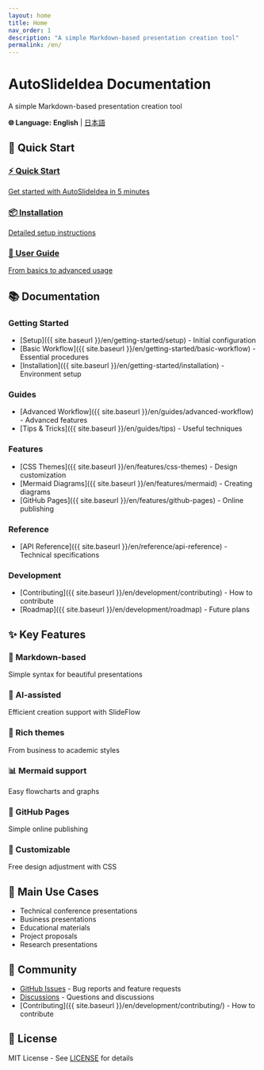```yaml
---
layout: home
title: Home
nav_order: 1
description: "A simple Markdown-based presentation creation tool"
permalink: /en/
---
```


# AutoSlideIdea Documentation

A simple Markdown-based presentation creation tool

<div class="language-banner">
  <p>
    <strong>🌐 Language:</strong> 
    <strong>English</strong> | 
    <a href="{{ site.baseurl }}/ja/">日本語</a>
  </p>
</div>

## 🚀 Quick Start

<div class="quick-start-cards">
  <a href="{{ site.baseurl }}/en/quickstart/" class="card">
    <h3>⚡ Quick Start</h3>
    <p>Get started with AutoSlideIdea in 5 minutes</p>
  </a>
  
  <a href="{{ site.baseurl }}/en/getting-started/installation" class="card">
    <h3>📦 Installation</h3>
    <p>Detailed setup instructions</p>
  </a>
  
  <a href="{{ site.baseurl }}/en/user-guide/" class="card">
    <h3>📖 User Guide</h3>
    <p>From basics to advanced usage</p>
  </a>
</div>

## 📚 Documentation

### Getting Started
- [Setup]({{ site.baseurl }}/en/getting-started/setup) - Initial configuration
- [Basic Workflow]({{ site.baseurl }}/en/getting-started/basic-workflow) - Essential procedures
- [Installation]({{ site.baseurl }}/en/getting-started/installation) - Environment setup

### Guides
- [Advanced Workflow]({{ site.baseurl }}/en/guides/advanced-workflow) - Advanced features
- [Tips & Tricks]({{ site.baseurl }}/en/guides/tips) - Useful techniques

### Features
- [CSS Themes]({{ site.baseurl }}/en/features/css-themes) - Design customization
- [Mermaid Diagrams]({{ site.baseurl }}/en/features/mermaid) - Creating diagrams
- [GitHub Pages]({{ site.baseurl }}/en/features/github-pages) - Online publishing

### Reference
- [API Reference]({{ site.baseurl }}/en/reference/api-reference) - Technical specifications

### Development
- [Contributing]({{ site.baseurl }}/en/development/contributing) - How to contribute
- [Roadmap]({{ site.baseurl }}/en/development/roadmap) - Future plans

## ✨ Key Features

<div class="features-grid">
  <div class="feature-item">
    <h3>📝 Markdown-based</h3>
    <p>Simple syntax for beautiful presentations</p>
  </div>
  
  <div class="feature-item">
    <h3>🤖 AI-assisted</h3>
    <p>Efficient creation support with SlideFlow</p>
  </div>
  
  <div class="feature-item">
    <h3>🎨 Rich themes</h3>
    <p>From business to academic styles</p>
  </div>
  
  <div class="feature-item">
    <h3>📊 Mermaid support</h3>
    <p>Easy flowcharts and graphs</p>
  </div>
  
  <div class="feature-item">
    <h3>🚀 GitHub Pages</h3>
    <p>Simple online publishing</p>
  </div>
  
  <div class="feature-item">
    <h3>🔧 Customizable</h3>
    <p>Free design adjustment with CSS</p>
  </div>
</div>

## 🎯 Main Use Cases

- Technical conference presentations
- Business presentations
- Educational materials
- Project proposals
- Research presentations

## 🤝 Community

- [GitHub Issues](https://github.com/dobachi/AutoSlideIdea/issues) - Bug reports and feature requests
- [Discussions](https://github.com/dobachi/AutoSlideIdea/discussions) - Questions and discussions
- [Contributing]({{ site.baseurl }}/en/development/contributing/) - How to contribute

## 📄 License

MIT License - See [LICENSE](https://github.com/dobachi/AutoSlideIdea/blob/main/LICENSE) for details